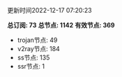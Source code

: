 更新时间2022-12-17 07:20:23

**总订阅: 73**
**总节点: 1142**
**有效节点: 369**
- trojan节点: 49
- v2ray节点: 184
- ss节点: 135
- ssr节点: 1
